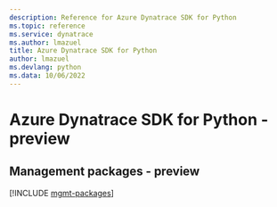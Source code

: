 ```yaml
---
description: Reference for Azure Dynatrace SDK for Python
ms.topic: reference
ms.service: dynatrace
ms.author: lmazuel
title: Azure Dynatrace SDK for Python
author: lmazuel
ms.devlang: python
ms.data: 10/06/2022
---
```

# Azure Dynatrace SDK for Python - preview

## Management packages - preview
[!INCLUDE [mgmt-packages](dynatrace-mgmt-index.md)]